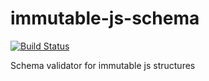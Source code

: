 # immutable-js-schema

[![Build Status](https://travis-ci.org/duckpunch/immutable-js-schema.svg)](https://travis-ci.org/duckpunch/immutable-js-schema)

Schema validator for immutable js structures
